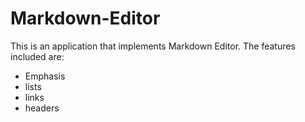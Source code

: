# Markdown-Editor
This is an application that implements Markdown Editor. The features included are:
* Emphasis
* lists
* links
* headers

